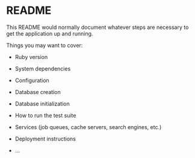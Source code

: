 # README


<!-- <BrowserRouter>
        {/* <Index /> */}
        {/* <Routes> */}
            {/* <Route path='/login' element={<Login />}>
            </Route>
            <Route path='/signup' element={<Signup />}>
            </Route>
            <Route path='/home' element={<Home />}>
            </Route> */}
            {/* <Route path='/' element={<Index />}>
            </Route>  */}
            {/* <Route path="*" element={<Navigate to="/" />} /> */}
     {/* </Routes> */}
    </BrowserRouter>, -->

This README would normally document whatever steps are necessary to get the
application up and running.

Things you may want to cover:

* Ruby version

* System dependencies

* Configuration

* Database creation

* Database initialization

* How to run the test suite

* Services (job queues, cache servers, search engines, etc.)

* Deployment instructions

* ...
